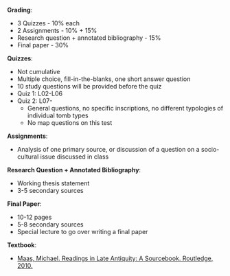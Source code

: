 **Grading**:
 - 3 Quizzes - 10% each
 - 2 Assignments - 10% + 15%
 - Research question + annotated bibliography - 15%
 - Final paper - 30%

**Quizzes**:
 - Not cumulative
 - Multiple choice, fill-in-the-blanks, one short answer question
 - 10 study questions will be provided before the quiz
 - Quiz 1: L02-L06
 - Quiz 2: L07-
	 - General questions, no specific inscriptions, no different typologies of individual tomb types
	 - No map questions on this test

**Assignments**:
 - Analysis of one primary source, or discussion of a question on a socio-cultural issue discussed in class

**Research Question + Annotated Bibliography**:
 - Working thesis statement
 - 3-5 secondary sources

**Final Paper**:
 - 10-12 pages
 - 5-8 secondary sources
 - Special lecture to go over writing a final paper

**Textbook**:
 - [Maas, Michael. Readings in Late Antiquity: A Sourcebook. Routledge, 2010.](https://www.homeworksmontana.com/wp-content/uploads/edd/2020/06/346569413_Routledge_Sourcebooks_for_the_Ancient_World_Michael_Maas_-_Readings_in_Late_Antiquity.pdf)